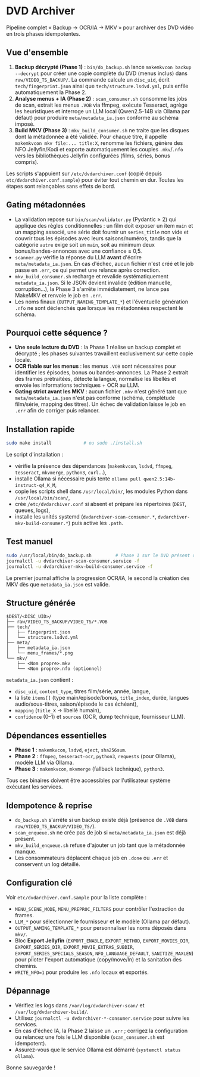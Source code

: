 # DVD Archiver

Pipeline complet « Backup → OCR/IA → MKV » pour archiver des DVD vidéo en trois phases idempotentes.

## Vue d'ensemble

1. **Backup décrypté (Phase 1)** : `bin/do_backup.sh` lance `makemkvcon backup --decrypt` pour créer une copie complète du DVD (menus inclus) dans `raw/VIDEO_TS_BACKUP/`. La commande calcule un `disc_uid`, écrit `tech/fingerprint.json` ainsi que `tech/structure.lsdvd.yml`, puis enfile automatiquement la Phase 2.
2. **Analyse menus + IA (Phase 2)** : `scan_consumer.sh` consomme les jobs de scan, extrait les menus `.VOB` via ffmpeg, exécute Tesseract, agrège les heuristiques et interroge un LLM local (Qwen2.5-14B via Ollama par défaut) pour produire `meta/metadata_ia.json` conforme au schéma imposé.
3. **Build MKV (Phase 3)** : `mkv_build_consumer.sh` ne traite que les disques dont la métadonnée a été validée. Pour chaque titre, il appelle `makemkvcon mkv file:... title:X`, renomme les fichiers, génère des NFO Jellyfin/Kodi et exporte automatiquement les couples `.mkv`/`.nfo` vers les bibliothèques Jellyfin configurées (films, séries, bonus compris).

Les scripts s'appuient sur `/etc/dvdarchiver.conf` (copié depuis `etc/dvdarchiver.conf.sample`) pour éviter tout chemin en dur. Toutes les étapes sont relançables sans effets de bord.

## Gating métadonnées

- La validation repose sur `bin/scan/validator.py` (Pydantic ≥ 2) qui applique des règles conditionnelles : un film doit exposer un item `main` et un mapping associé, une série doit fournir un `series_title` non vide et couvrir tous les épisodes avec leurs saisons/numéros, tandis que la catégorie `autre` exige soit un `main`, soit au minimum deux bonus/bandes-annonces avec une confiance ≥ 0,5.
- `scanner.py` vérifie la réponse du LLM **avant** d'écrire `meta/metadata_ia.json`. En cas d'échec, aucun fichier n'est créé et le job passe en `.err`, ce qui permet une relance après correction.
- `mkv_build_consumer.sh` recharge et revalide systématiquement `metadata_ia.json`. Si le JSON devient invalide (édition manuelle, corruption…), la Phase 3 s'arrête immédiatement, ne lance pas MakeMKV et renvoie le job en `.err`.
- Les noms finaux (`OUTPUT_NAMING_TEMPLATE_*`) et l'éventuelle génération `.nfo` ne sont déclenchés que lorsque les métadonnées respectent le schéma.

## Pourquoi cette séquence ?

- **Une seule lecture du DVD** : la Phase 1 réalise un backup complet et décrypté ; les phases suivantes travaillent exclusivement sur cette copie locale.
- **OCR fiable sur les menus** : les menus `.VOB` sont nécessaires pour identifier les épisodes, bonus ou bandes-annonces. La Phase 2 extrait des frames prétraitées, détecte la langue, normalise les libellés et envoie les informations techniques + OCR au LLM.
- **Gating strict avant les MKV** : aucun fichier `.mkv` n'est généré tant que `meta/metadata_ia.json` n'est pas conforme (schéma, complétude film/série, mapping des titres). Un échec de validation laisse le job en `.err` afin de corriger puis relancer.

## Installation rapide

```bash
sudo make install            # ou sudo ./install.sh
```

Le script d'installation :

- vérifie la présence des dépendances (`makemkvcon`, `lsdvd`, `ffmpeg`, `tesseract`, `mkvmerge`, `python3`, `curl`...),
- installe Ollama si nécessaire puis tente `ollama pull qwen2.5:14b-instruct-q4_K_M`,
- copie les scripts shell dans `/usr/local/bin/`, les modules Python dans `/usr/local/bin/scan/`,
- crée `/etc/dvdarchiver.conf` si absent et prépare les répertoires (`DEST`, queues, logs),
- installe les unités systemd (`dvdarchiver-scan-consumer.*`, `dvdarchiver-mkv-build-consumer.*`) puis active les `.path`.

## Test manuel

```bash
sudo /usr/local/bin/do_backup.sh         # Phase 1 sur le DVD présent dans le lecteur
journalctl -u dvdarchiver-scan-consumer.service -f
journalctl -u dvdarchiver-mkv-build-consumer.service -f
```

Le premier journal affiche la progression OCR/IA, le second la création des MKV dès que `metadata_ia.json` est valide.

## Structure générée

```
$DEST/<DISC_UID>/
├── raw/VIDEO_TS_BACKUP/VIDEO_TS/*.VOB
├── tech/
│   ├── fingerprint.json
│   └── structure.lsdvd.yml
├── meta/
│   ├── metadata_ia.json
│   └── menu_frames/*.png
└── mkv/
    ├── <Nom propre>.mkv
    └── <Nom propre>.nfo (optionnel)
```

`metadata_ia.json` contient :

- `disc_uid`, `content_type`, titres film/série, année, langue,
- la liste `items[]` (type main/episode/bonus, `title_index`, durée, langues audio/sous-titres, saison/épisode le cas échéant),
- `mapping` (`title_X` → libellé humain),
- `confidence` (0–1) et `sources` (OCR, dump technique, fournisseur LLM).

## Dépendances essentielles

- **Phase 1** : `makemkvcon`, `lsdvd`, `eject`, `sha256sum`.
- **Phase 2** : `ffmpeg`, `tesseract-ocr`, `python3`, `requests` (pour Ollama), modèle LLM via Ollama.
- **Phase 3** : `makemkvcon`, `mkvmerge` (fallback technique), `python3`.

Tous ces binaires doivent être accessibles par l'utilisateur système exécutant les services.

## Idempotence & reprise

- `do_backup.sh` s'arrête si un backup existe déjà (présence de `.VOB` dans `raw/VIDEO_TS_BACKUP/VIDEO_TS/`).
- `scan_enqueue.sh` ne crée pas de job si `meta/metadata_ia.json` est déjà présent.
- `mkv_build_enqueue.sh` refuse d'ajouter un job tant que la métadonnée manque.
- Les consommateurs déplacent chaque job en `.done` ou `.err` et conservent un log détaillé.

## Configuration clé

Voir `etc/dvdarchiver.conf.sample` pour la liste complète :

- `MENU_SCENE_MODE`, `MENU_PREPROC_FILTERS` pour contrôler l'extraction de frames.
- `LLM_*` pour sélectionner le fournisseur et le modèle (Ollama par défaut).
- `OUTPUT_NAMING_TEMPLATE_*` pour personnaliser les noms déposés dans `mkv/`.
- Bloc **Export Jellyfin** (`EXPORT_ENABLE`, `EXPORT_METHOD`, `EXPORT_MOVIES_DIR`, `EXPORT_SERIES_DIR`, `EXPORT_MOVIE_EXTRAS_SUBDIR`, `EXPORT_SERIES_SPECIALS_SEASON`, `NFO_LANGUAGE_DEFAULT`, `SANITIZE_MAXLEN`) pour piloter l'export automatique (copy/move/ln) et la sanitation des chemins.
- `WRITE_NFO=1` pour produire les `.nfo` locaux **et** exportés.

## Dépannage

- Vérifiez les logs dans `/var/log/dvdarchiver-scan/` et `/var/log/dvdarchiver-build/`.
- Utilisez `journalctl -u dvdarchiver-*-consumer.service` pour suivre les services.
- En cas d'échec IA, la Phase 2 laisse un `.err` ; corrigez la configuration ou relancez une fois le LLM disponible (`scan_consumer.sh` est idempotent).
- Assurez-vous que le service Ollama est démarré (`systemctl status ollama`).

Bonne sauvegarde !
